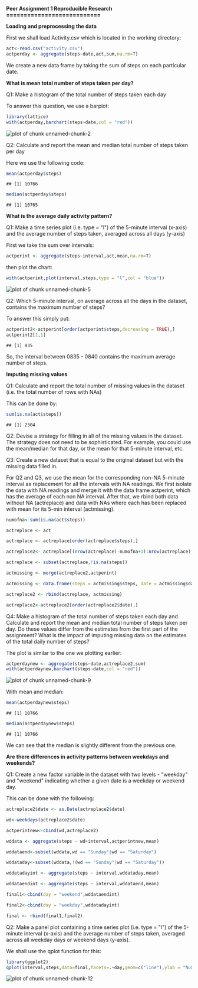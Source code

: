 **Peer Assignment 1 Reproducible Research**  
**===========================**

**Loading and preprocessing the data**

First we shall load Activity.csv which is located in the working directory:


```r
act<-read.csv("activity.csv")
actperday <- aggregate(steps~date,act,sum,na.rm=T)
```

We create a new data frame by taking the sum of steps on each particular date.

**What is mean total number of steps taken per day?**

Q1: Make a histogram of the total number of steps taken each day

To answer this question, we use a barplot:


```r
library(lattice)
with(actperday,barchart(steps~date,col = "red"))
```

![plot of chunk unnamed-chunk-2](figure/unnamed-chunk-2.png) 

Q2: Calculate and report the mean and median total number of steps taken per day

Here we use the following code:


```r
mean(actperday$steps)
```

```
## [1] 10766
```

```r
median(actperday$steps)
```

```
## [1] 10765
```

**What is the average daily activity pattern?**

Q1: Make a time series plot (i.e. type = "l") of the 5-minute interval (x-axis) and the average number of steps taken, averaged across all days (y-axis)

First we take the sum over intervals:


```r
actperint <- aggregate(steps~interval,act,mean,na.rm=T)
```

then plot the chart:


```r
with(actperint,plot(interval,steps,type = "l",col = "blue"))
```

![plot of chunk unnamed-chunk-5](figure/unnamed-chunk-5.png) 

Q2: Which 5-minute interval, on average across all the days in the dataset, contains the maximum number of steps?

To answer this simply put:


```r
actperint2<-actperint[order(actperint$steps,decreasing = TRUE),]
actperint2[1,1]
```

```
## [1] 835
```

So, the interval between 0835 - 0840 contains the maximum average number of steps.  

**Imputing missing values**

Q1: Calculate and report the total number of missing values in the dataset (i.e. the total number of rows with NAs)

This can be done by:


```r
sum(is.na(act$steps))
```

```
## [1] 2304
```

Q2: Devise a strategy for filling in all of the missing values in the dataset. The strategy does not need to be sophisticated. For example, you could use the mean/median for that day, or the mean for that 5-minute interval, etc.

Q3: Create a new dataset that is equal to the original dataset but with the missing data filled in.

For Q2 and Q3, we use the mean for the corresponding non-NA 5-minute interval as replacement for all the intervals with NA readings. We first isolate the data with NA readings and merge it with the data frame actperint, which has the average of each non NA interval. After that, we rbind both data without NA (actreplace) and data with NAs where each has been replaced with mean for its 5-min interval (actmissing). 


```r
numofna<-sum(is.na(act$steps))

actreplace <- act

actreplace <- actreplace[order(actreplace$steps),]

actreplace2<- actreplace[(nrow(actreplace)-numofna+1):nrow(actreplace),2:3]

actreplace <- subset(actreplace,!is.na(steps))

actmissing <- merge(actreplace2,actperint)

actmissing <- data.frame(steps = actmissing$steps, date = actmissing$date, interval = actmissing$interval)

actreplace2 <- rbind(actreplace, actmissing)

actreplace2<-actreplace2[order(actreplace2$date),]
```

Q4: Make a histogram of the total number of steps taken each day and Calculate and report the mean and median total number of steps taken per day. Do these values differ from the estimates from the first part of the assignment? What is the impact of imputing missing data on the estimates of the total daily number of steps?

The plot is similar to the one we plotting earlier:


```r
actperdaynew <- aggregate(steps~date,actreplace2,sum)
with(actperdaynew,barchart(steps~date,col = "red"))
```

![plot of chunk unnamed-chunk-9](figure/unnamed-chunk-9.png) 

With mean and median:


```r
mean(actperdaynew$steps)
```

```
## [1] 10766
```

```r
median(actperdaynew$steps)
```

```
## [1] 10766
```

We can see that the median is slightly different from the previous one.

**Are there differences in activity patterns between weekdays and weekends?**

Q1: Create a new factor variable in the dataset with two levels - "weekday" and "weekend" indicating whether a given date is a weekday or weekend day.

This can be done with the following:


```r
actreplace2$date <- as.Date(actreplace2$date)

wd<-weekdays(actreplace2$date)

actperintnew<-cbind(wd,actreplace2)

wddata <- aggregate(steps ~ wd+interval,actperintnew,mean)

wddataend<-subset(wddata,wd == "Sunday"|wd == "Saturday")

wddataday<-subset(wddata,!(wd == "Sunday"|wd == "Saturday"))

wddatadayint <- aggregate(steps ~ interval,wddataday,mean)

wddataendint <- aggregate(steps ~ interval,wddataend,mean)

final1<-cbind(day = "weekend",wddataendint)

final2<-cbind(day = "weekday",wddatadayint)

final <- rbind(final1,final2)
```

Q2: Make a panel plot containing a time series plot (i.e. type = "l") of the 5-minute interval (x-axis) and the average number of steps taken, averaged across all weekday days or weekend days (y-axis). 

We shall use the qplot function for this:


```r
library(ggplot2)
qplot(interval,steps,data=final,facets=.~day,geom=c("line"),ylab = "Number of steps",xlab = "Interval")
```

![plot of chunk unnamed-chunk-12](figure/unnamed-chunk-12.png) 



